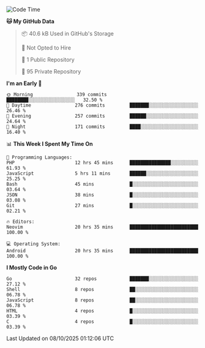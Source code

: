 
<!--START_SECTION:waka-->
![Code Time](http://img.shields.io/badge/Code%20Time-6%2C342%20hrs%202%20mins-blue)

**🐱 My GitHub Data** 

> 📦 40.6 kB Used in GitHub's Storage 
 > 
> 🚫 Not Opted to Hire
 > 
> 📜 1 Public Repository 
 > 
> 🔑 95 Private Repository 
 > 
**I'm an Early 🐤** 

```text
🌞 Morning                339 commits         ████████░░░░░░░░░░░░░░░░░   32.50 % 
🌆 Daytime                276 commits         ███████░░░░░░░░░░░░░░░░░░   26.46 % 
🌃 Evening                257 commits         ██████░░░░░░░░░░░░░░░░░░░   24.64 % 
🌙 Night                  171 commits         ████░░░░░░░░░░░░░░░░░░░░░   16.40 % 
```


📊 **This Week I Spent My Time On** 

```text
💬 Programming Languages: 
PHP                      12 hrs 45 mins      ███████████████░░░░░░░░░░   61.93 % 
JavaScript               5 hrs 11 mins       ██████░░░░░░░░░░░░░░░░░░░   25.25 % 
Bash                     45 mins             █░░░░░░░░░░░░░░░░░░░░░░░░   03.64 % 
JSON                     38 mins             █░░░░░░░░░░░░░░░░░░░░░░░░   03.08 % 
Git                      27 mins             █░░░░░░░░░░░░░░░░░░░░░░░░   02.21 % 

🔥 Editors: 
Neovim                   20 hrs 35 mins      █████████████████████████   100.00 % 

💻 Operating System: 
Android                  20 hrs 35 mins      █████████████████████████   100.00 % 
```

**I Mostly Code in Go** 

```text
Go                       32 repos            ███████░░░░░░░░░░░░░░░░░░   27.12 % 
Shell                    8 repos             ██░░░░░░░░░░░░░░░░░░░░░░░   06.78 % 
JavaScript               8 repos             ██░░░░░░░░░░░░░░░░░░░░░░░   06.78 % 
HTML                     4 repos             █░░░░░░░░░░░░░░░░░░░░░░░░   03.39 % 
C                        4 repos             █░░░░░░░░░░░░░░░░░░░░░░░░   03.39 % 
```




 Last Updated on 08/10/2025 01:12:06 UTC
<!--END_SECTION:waka-->
